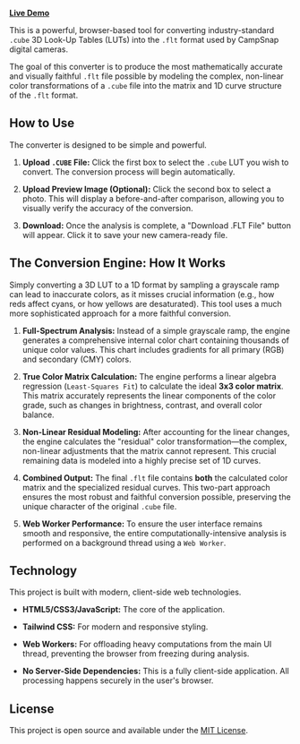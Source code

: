 
[**Live Demo**](https://peterm776.github.io/lut-to-campsnap/)

This is a powerful, browser-based tool for converting industry-standard `.cube` 3D Look-Up Tables (LUTs) into the `.flt` format used by CampSnap digital cameras.

The goal of this converter is to produce the most mathematically accurate and visually faithful `.flt` file possible by modeling the complex, non-linear color transformations of a `.cube` file into the matrix and 1D curve structure of the `.flt` format.

## How to Use

The converter is designed to be simple and powerful.

1. **Upload `.CUBE` File:** Click the first box to select the `.cube` LUT you wish to convert. The conversion process will begin automatically.

2. **Upload Preview Image (Optional):** Click the second box to select a photo. This will display a before-and-after comparison, allowing you to visually verify the accuracy of the conversion.

3. **Download:** Once the analysis is complete, a "Download .FLT File" button will appear. Click it to save your new camera-ready file.

## The Conversion Engine: How It Works

Simply converting a 3D LUT to a 1D format by sampling a grayscale ramp can lead to inaccurate colors, as it misses crucial information (e.g., how reds affect cyans, or how yellows are desaturated). This tool uses a much more sophisticated approach for a more faithful conversion.

1. **Full-Spectrum Analysis:** Instead of a simple grayscale ramp, the engine generates a comprehensive internal color chart containing thousands of unique color values. This chart includes gradients for all primary (RGB) and secondary (CMY) colors.

2. **True Color Matrix Calculation:** The engine performs a linear algebra regression (`Least-Squares Fit`) to calculate the ideal **3x3 color matrix**. This matrix accurately represents the linear components of the color grade, such as changes in brightness, contrast, and overall color balance.

3. **Non-Linear Residual Modeling:** After accounting for the linear changes, the engine calculates the "residual" color transformation—the complex, non-linear adjustments that the matrix cannot represent. This crucial remaining data is modeled into a highly precise set of 1D curves.

4. **Combined Output:** The final `.flt` file contains **both** the calculated color matrix and the specialized residual curves. This two-part approach ensures the most robust and faithful conversion possible, preserving the unique character of the original `.cube` file.

5. **Web Worker Performance:** To ensure the user interface remains smooth and responsive, the entire computationally-intensive analysis is performed on a background thread using a `Web Worker`.

## Technology

This project is built with modern, client-side web technologies.

* **HTML5/CSS3/JavaScript:** The core of the application.

* **Tailwind CSS:** For modern and responsive styling.

* **Web Workers:** For offloading heavy computations from the main UI thread, preventing the browser from freezing during analysis.

* **No Server-Side Dependencies:** This is a fully client-side application. All processing happens securely in the user's browser.

## License

This project is open source and available under the [MIT License](https://opensource.org/licenses/MIT).
